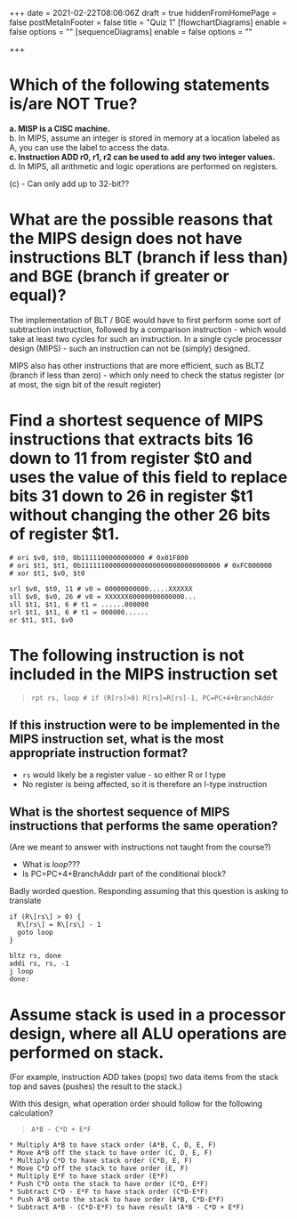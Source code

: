 +++
date = 2021-02-22T08:06:06Z
draft = true
hiddenFromHomePage = false
postMetaInFooter = false
title = "Quiz 1"
[flowchartDiagrams]
enable = false
options = ""
[sequenceDiagrams]
enable = false
options = ""

+++
# Which of the following statements is/are NOT True?

**a. MISP is a CISC machine.**  
b. In MIPS, assume an integer is stored in memory at a location labeled as A, you can use the label to access the data.  
**c. Instruction ADD r0, r1, r2 can be used to add any two integer values.**  
d. In MIPS, all arithmetic and logic operations are performed on registers.

(c) - Can only add up to 32-bit??

# What are the possible reasons that the MIPS design does not have instructions BLT (branch if less than) and BGE (branch if greater or equal)?

The implementation of BLT / BGE would have to first perform some sort of subtraction instruction, followed by a comparison instruction - which would take at least two cycles for such an instruction. In a single cycle processor design (MIPS) - such an instruction can not be (simply) designed.

MIPS also has other instructions that are more efficient, such as BLTZ (branch if less than zero) - which only need to check the status register (or at most, the sign bit of the result register)

# Find a shortest sequence of MIPS instructions that extracts bits 16 down to 11 from register $t0 and uses the value of this field to replace bits 31 down to 26 in register $t1 without changing the other 26 bits of register $t1.

``` 
# ori $v0, $t0, 0b1111100000000000 # 0x01F800
# ori $t1, $t1, 0b11111100000000000000000000000000000 # 0xFC000000
# xor $t1, $v0, $t0

srl $v0, $t0, 11 # v0 = 00000000000.....XXXXXX
sll $v0, $v0, 26 # v0 = XXXXXX00000000000000...
sll $t1, $t1, 6 # t1 = ......000000
srl $t1, $t1, 6 # t1 = 000000......
or $t1, $t1, $v0
```

# The following instruction is not included in the MIPS instruction set

> `rpt rs, loop # if (R[rs]>0) R[rs]=R[rs]-1, PC=PC+4+BranchAddr`

## If this instruction were to be implemented in the MIPS instruction set, what is the most appropriate instruction format?

* `rs` would likely be a register value - so either R or I type
* No register is being affected, so it is therefore an I-type instruction

## What is the shortest sequence of MIPS instructions that performs the same operation?

(Are we meant to answer with instructions not taught from the course?)

* What is _loop_???
* Is PC=PC+4+BranchAddr part of the conditional block?

Badly worded question. Responding assuming that this question is asking to translate

    if (R\[rs\] > 0) {  
      R\[rs\] = R\[rs\] - 1  
      goto loop  
    }
    
    bltz rs, done  
    addi rs, rs, -1  
    j loop  
    done:

# Assume stack is used in a processor design, where all ALU operations are performed on stack.

(For example, instruction ADD takes (pops) two data items from the stack top and saves (pushes) the result to the stack.)

With this design, what operation order should follow for the following calculation?

> `A*B - C*D + E*F`

```
* Multiply A*B to have stack order (A*B, C, D, E, F)
* Move A*B off the stack to have order (C, D, E, F)
* Multiply C*D to have stack order (C*D, E, F)
* Move C*D off the stack to have order (E, F)
* Multiply E*F to have stack order (E*F)
* Push C*D onto the stack to have order (C*D, E*F)
* Subtract C*D - E*F to have stack order (C*D-E*F)
* Push A*B onto the stack to have order (A*B, C*D-E*F)
* Subtract A*B - (C*D-E*F) to have result (A*B - C*D + E*F)
```